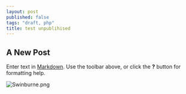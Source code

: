 ```yaml
---
layout: post
published: false
tags: "draft, php"
title: test unpublihised
---
```


## A New Post

Enter text in [Markdown](http://daringfireball.net/projects/markdown/). Use the toolbar above, or click the **?** button for formatting help.

![Swinburne.png]({{site.baseurl}}/public/images/Swinburne.png)

